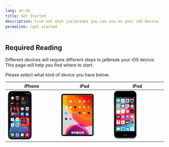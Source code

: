 ```yaml
---
lang: en-US
title: Get Started
description: Find out what jailbreaks you can use on your iOS Device
permalink: /get-started
---
```


## Required Reading

Different devices will require different steps to jailbreak your iOS device. This page will help you find where to start.

Please select what kind of device you have below.

<table>
  <colgroup><col width="33%"><col width="33%"><col width="33%"></colgroup>
  <thead>
    <tr>
      <th>iPhone</th>
      <th>iPad</th>
      <th>iPod</th>
    </tr>
  </thead>
  <tbody>
    <tr>
      <td><router-link to="iPhone"><img src="/assets/images/iphone12pro.png" alt="iPhone" style="width: 50%;"></router-link></td>
      <td><router-link to="iPad"><img src="/assets/images/iPad8,9.png" alt="iPad" style="width: 70%;"></router-link></td>
      <td><router-link to="iPod"><img src="/assets/images/iPod9,1.png" alt="iPod" style="width: 50%;"></router-link></td>
    </tr>
  </tbody>
</table>
